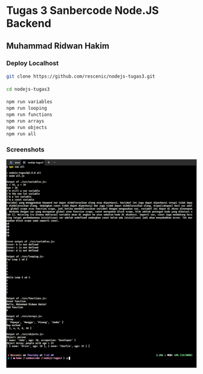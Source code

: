 # Tugas 3 Sanbercode Node.JS Backend

## Muhammad Ridwan Hakim

### Deploy Localhost

```bash
git clone https://github.com/rescenic/nodejs-tugas3.git

cd nodejs-tugas3

npm run variables
npm run looping
npm run functions
npm run arrays
npm run objects
npm run all

```

### Screenshots

![npm run all](docs/nodejs-tugas-3.png)
